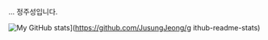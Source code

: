 ...
정주성입니다.

![My GitHub stats](https://githubreadmestats.vercel.app/api?username=JusungJeong)](https://github.com/JusungJeong/g
ithub-readme-stats)